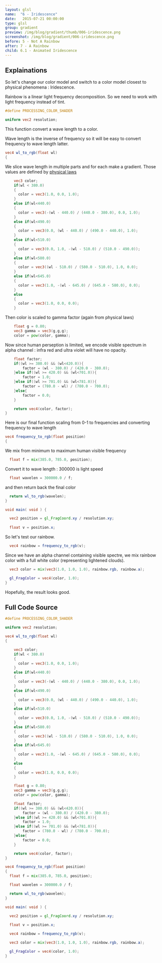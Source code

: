 ```yaml
---
layout: glsl
name:  "6 - Iridescence"
date:   2015-07-21 00:00:00
type: glsl
group: gradient
preview: /img/blog/gradient/thumb/006-iridescence.png
screenshot: /img/blog/gradient/006-iridescence.png
before: 5 - Not A Rainbow
after: 7 - A Rainbow
child: 6.1 - Animated Iridescence
---
```

## Explainations

So let's change our color model and switch to a color model closest to physical phenomena : Iridescence.

Rainbow is a linear light frequency decomposition. So we need to work with light frequency instead of tint.


``` glsl
#define PROCESSING_COLOR_SHADER

uniform vec2 resolution;

```

This function convert a wave length to a color.

Wave length is the inverse of frequency so it will be easy to convert frequency to wave length latter.

``` glsl
vec4 wl_to_rgb(float wl)
{

```

We slice wave length in multiple parts and for each make a gradient.
Those values are defined by [physical laws](https://en.wikipedia.org/wiki/Spectral_color)

``` glsl
    vec3 color;
    if(wl < 380.0)
    {
      color = vec3(1.0, 0.0, 1.0);
    }
    else if(wl<440.0)
    {
      color = vec3(-(wl - 440.0) / (440.0 - 380.0), 0.0, 1.0);
    }
    else if(wl<490.0)
    {
      color = vec3(0.0, (wl - 440.0) / (490.0 - 440.0), 1.0);
    }
    else if(wl<510.0)
    {
      color = vec3(0.0, 1.0, -(wl - 510.0) / (510.0 - 490.0));
    }
    else if(wl<580.0)
    {
      color = vec3((wl - 510.0) / (580.0 - 510.0), 1.0, 0.0);
    }
    else if(wl<645.0)
    {
      color = vec3(1.0, -(wl - 645.0) / (645.0 - 580.0), 0.0);
    }
    else
    {
      color = vec3(1.0, 0.0, 0.0);
    }

```

Then color is scaled to gamma factor (again from physical laws)

``` glsl
    float g = 0.80;
    vec3 gamma = vec3(g,g,g);
    color = pow(color, gamma);

```

Now since human perseption is limited, we encode visible spectrum in
alpha channel : infra red and ultra violet will have no opacity.

``` glsl
    float factor;
    if((wl >= 380.0) && (wl<420.0)){
        factor = (wl - 380.0) / (420.0 - 380.0);
    }else if((wl >= 420.0) && (wl<701.0)){
        factor = 1.0;
    }else if((wl >= 701.0) && (wl<781.0)){
        factor = (780.0 - wl) / (780.0 - 700.0);
    }else{
        factor = 0.0;
    }

    return vec4(color, factor);
}

```

Here is our final function scaling from 0-1 to frequencies and converting frequency to wave length

``` glsl
vec4 frequency_to_rgb(float position)
{
```

We mix from minimum to maximum human visible frequency

``` glsl
  float f = mix(385.0, 785.0, position);

```

Convert it to wave length : 300000 is light speed

``` glsl
  float wavelen = 300000.0 / f;

```

and then return back the final color

``` glsl
  return wl_to_rgb(wavelen);
}

void main( void ) {

  vec2 position = gl_FragCoord.xy / resolution.xy;
  
  float v = position.x;

```

So let's test our rainbow.

``` glsl
  vec4 rainbow = frequency_to_rgb(v);

```

Since we have an alpha channel containing visible spectre, we mix rainbow color with
a full white color (representing lightened clouds).

``` glsl
  vec3 color = mix(vec3(1.0, 1.0, 1.0), rainbow.rgb, rainbow.a);

  gl_FragColor = vec4(color, 1.0);
}
```

Hopefully, the result looks good.

## Full Code Source

``` glsl
#define PROCESSING_COLOR_SHADER

uniform vec2 resolution;

vec4 wl_to_rgb(float wl)
{

    vec3 color;
    if(wl < 380.0)
    {
      color = vec3(1.0, 0.0, 1.0);
    }
    else if(wl<440.0)
    {
      color = vec3(-(wl - 440.0) / (440.0 - 380.0), 0.0, 1.0);
    }
    else if(wl<490.0)
    {
      color = vec3(0.0, (wl - 440.0) / (490.0 - 440.0), 1.0);
    }
    else if(wl<510.0)
    {
      color = vec3(0.0, 1.0, -(wl - 510.0) / (510.0 - 490.0));
    }
    else if(wl<580.0)
    {
      color = vec3((wl - 510.0) / (580.0 - 510.0), 1.0, 0.0);
    }
    else if(wl<645.0)
    {
      color = vec3(1.0, -(wl - 645.0) / (645.0 - 580.0), 0.0);
    }
    else
    {
      color = vec3(1.0, 0.0, 0.0);
    }

    float g = 0.80;
    vec3 gamma = vec3(g,g,g);
    color = pow(color, gamma);

    float factor;
    if((wl >= 380.0) && (wl<420.0)){
        factor = (wl - 380.0) / (420.0 - 380.0);
    }else if((wl >= 420.0) && (wl<701.0)){
        factor = 1.0;
    }else if((wl >= 701.0) && (wl<781.0)){
        factor = (780.0 - wl) / (780.0 - 700.0);
    }else{
        factor = 0.0;
    }

    return vec4(color, factor);
}

vec4 frequency_to_rgb(float position)
{
  float f = mix(385.0, 785.0, position);

  float wavelen = 300000.0 / f;

  return wl_to_rgb(wavelen);
}

void main( void ) {

  vec2 position = gl_FragCoord.xy / resolution.xy;
  
  float v = position.x;

  vec4 rainbow = frequency_to_rgb(v);

  vec3 color = mix(vec3(1.0, 1.0, 1.0), rainbow.rgb, rainbow.a);

  gl_FragColor = vec4(color, 1.0);
}
```